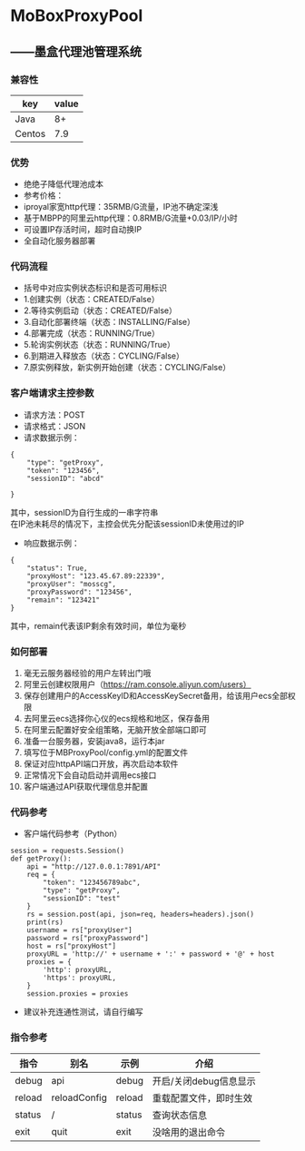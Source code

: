 # MoBoxProxyPool 
## ——墨盒代理池管理系统 

### 兼容性
| key    | value |
|--------|-------|
| Java   | 8+    |
| Centos | 7.9   |

### 优势
- 绝绝子降低代理池成本
- 参考价格：
- iproyal家宽http代理：35RMB/G流量，IP池不确定深浅
- 基于MBPP的阿里云http代理：0.8RMB/G流量+0.03/IP/小时
- 可设置IP存活时间，超时自动换IP
- 全自动化服务器部署

### 代码流程
- 括号中对应实例状态标识和是否可用标识
- 1.创建实例（状态：CREATED/False）
- 2.等待实例启动（状态：CREATED/False）
- 3.自动化部署终端（状态：INSTALLING/False）
- 4.部署完成（状态：RUNNING/True）
- 5.轮询实例状态（状态：RUNNING/True）
- 6.到期进入释放态（状态：CYCLING/False）
- 7.原实例释放，新实例开始创建（状态：CYCLING/False）

### 客户端请求主控参数
- 请求方法：POST
- 请求格式：JSON
- 请求数据示例：
```
{
    "type": "getProxy",
    "token": "123456",
    "sessionID": "abcd"
    
}
```
其中，sessionID为自行生成的一串字符串<br>
在IP池未耗尽的情况下，主控会优先分配该sessionID未使用过的IP
- 响应数据示例：
```
{
    "status": True,
    "proxyHost": "123.45.67.89:22339",
    "proxyUser": "mosscg",
    "proxyPassword": "123456",
    "remain": "123421"
}
```
其中，remain代表该IP剩余有效时间，单位为毫秒

### 如何部署
1. 毫无云服务器经验的用户左转出门哦 
2. 阿里云创建权限用户（https://ram.console.aliyun.com/users）
3. 保存创建用户的AccessKeyID和AccessKeySecret备用，给该用户ecs全部权限
4. 去阿里云ecs选择你心仪的ecs规格和地区，保存备用
5. 在阿里云配置好安全组策略，无脑开放全部端口即可
6. 准备一台服务器，安装java8，运行本jar
7. 填写位于MBProxyPool/config.yml的配置文件
8. 保证对应httpAPI端口开放，再次启动本软件
9. 正常情况下会自动启动并调用ecs接口
10. 客户端通过API获取代理信息并配置

### 代码参考
- 客户端代码参考（Python）
```
session = requests.Session()
def getProxy():
    api = "http://127.0.0.1:7891/API"
    req = {
        "token": "123456789abc",
        "type": "getProxy",
        "sessionID": "test"
    }
    rs = session.post(api, json=req, headers=headers).json()
    print(rs)
    username = rs["proxyUser"]
    password = rs["proxyPassword"]
    host = rs["proxyHost"]
    proxyURL = 'http://' + username + ':' + password + '@' + host
    proxies = {
        'http': proxyURL,
        'https': proxyURL,
    }
    session.proxies = proxies
```
- 建议补充连通性测试，请自行编写

### 指令参考
| 指令     | 别名           | 示例     | 介绍             |
|--------|--------------|--------|----------------|
| debug  | api          | debug  | 开启/关闭debug信息显示 |
| reload | reloadConfig | reload | 重载配置文件，即时生效    |
| status | /            | status | 查询状态信息         |
| exit   | quit         | exit   | 没啥用的退出命令       |